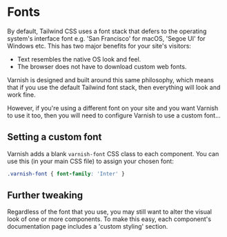 # Fonts

By default, Tailwind CSS uses a font stack that defers to the operating system's interface font e.g. 'San Francisco' for macOS, 'Segoe UI' for Windows etc. This has two major benefits for your site's visitors:

* Text resembles the native OS look and feel.
* The browser does not have to download custom web fonts.

Varnish is designed and built around this same philosophy, which means that if you use the default Tailwind font stack, then everything will look and work fine.

However, if you're using a different font on your site and you want Varnish to use it too, then you will need to configure Varnish to use a custom font...

## Setting a custom font

Varnish adds a blank `varnish-font` CSS class to each component. You can use this (in your main CSS file) to assign your chosen font:

```css
.varnish-font { font-family: 'Inter' }
```

## Further tweaking

Regardless of the font that you use, you may still want to alter the visual look of one or more components. To make this easy, each component's documentation page includes a 'custom styling' section.